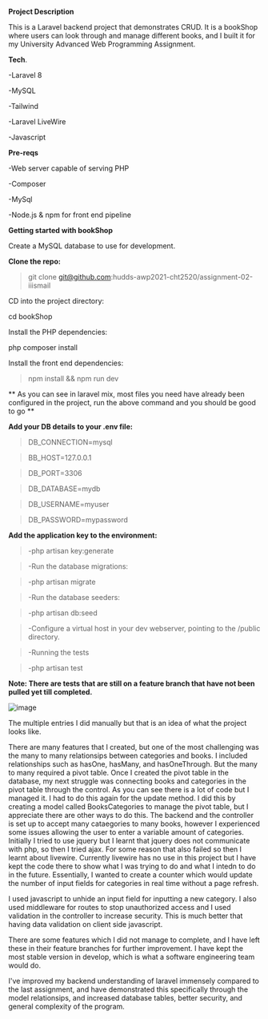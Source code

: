 **Project Description**

This is a Laravel backend project that demonstrates CRUD. It is a bookShop where users can look through and manage different books, and I built it for my University Advanced Web Programming Assignment. 


**Tech**.

-Laravel 8

-MySQL

-Tailwind

-Laravel LiveWire

-Javascript

**Pre-reqs**

-Web server capable of serving PHP

-Composer

-MySql

-Node.js & npm for front end pipeline

**Getting started with bookShop**

Create a MySQL database to use for development.

**Clone the repo:**

>git clone git@github.com:hudds-awp2021-cht2520/assignment-02-iiismail

CD into the project directory:

cd bookShop

Install the PHP dependencies:

php composer install

Install the front end dependencies:

>npm install && npm run dev

** As you can see in laravel mix, most files you need have already been configured in the project, run the above command and you should be good to go **



**Add your DB details to your .env file:**


>DB_CONNECTION=mysql

>BB_HOST=127.0.0.1

>DB_PORT=3306

>DB_DATABASE=mydb

>DB_USERNAME=myuser

>DB_PASSWORD=mypassword


**Add the application key to the environment:**
>-php artisan key:generate

>-Run the database migrations:

>-php artisan migrate

>-Run the database seeders:

>-php artisan db:seed

>-Configure a virtual host in your dev webserver, pointing to the /public directory.

>-Running the tests

>-php artisan test

**Note: There are tests that are still on a feature branch that have not been pulled yet till completed.** 

![image](https://user-images.githubusercontent.com/93193288/151268437-c125ef44-6b25-4109-9813-abc027dcd88f.png)

The multiple entries I did manually but that is an idea of what the project looks like. 

There are many features that I created, but one of the most challenging was the many to many relationsips between categories and books. 
I included relationships such as hasOne, hasMany, and hasOneThrough. But the many to many required a pivot table. Once I created the pivot table in the database, my next struggle was connecting books and categories in the pivot table through the control. As you can see there is a lot of code but I managed it. I had to do this again for the update method. I did this by creating a model called BooksCategories to manage the pivot table, but I appreciate there are other ways to do this. The backend and the controller is set up to accept many cataegories to many books, however I experienced some issues allowing the user to enter a variable amount of categories. Initially I tried to use jquery but I learnt that jquery does not communicate with php, so then I tried ajax. For some reason that also failed so then I learnt about livewire. Currently livewire has no use in this project but I have kept the code there to show what I was trying to do and what I intedn to do in the future. Essentially, I wanted to create a counter which would update the number of input fields for categories in real time without a page refresh. 

I used javascript to unhide an input field for inputting a new category. I also used middleware for routes to stop unauthorized access and I used validation in the controller to increase security. This is much better that having data validation on client side javascript. 

There are some features which I did not manage to complete, and I have left these in their feature branches for further improvement. I have kept the most stable version in develop, which is what a software engineering team would do. 

I've improved my backend understanding of laravel immensely compared to the last assignment, and have demonstrated this specifically through the model relationsips, and increased database tables, better security, and general complexity of the program.
